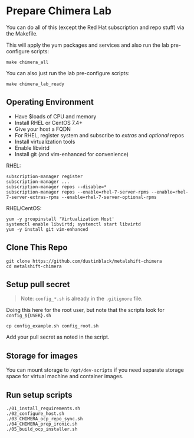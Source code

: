 # Prepare Chimera Lab

You can do all of this (except the Red Hat subscription and repo stuff) via the Makefile.

This will apply the yum packages and services and also run the lab pre-configure scripts:
```
make chimera_all
```

You can also just run the lab pre-configure scripts:
```
make chimera_lab_ready
```

## Operating Environment

* Have $loads of CPU and memory
* Install RHEL or CentOS 7.4+
* Give your host a FQDN
* For RHEL, register system and subscribe to _extras_ and _optional_ repos
* Install virtualization tools
* Enable libvirtd
* Install git (and vim-enhanced for convenience)

RHEL:
```
subscription-manager register
subscription-manager ...
subscription-manager repos --disable=*
subscription-manager repos --enable=rhel-7-server-rpms --enable=rhel-7-server-extras-rpms --enable=rhel-7-server-optional-rpms
```

RHEL/CentOS:
```
yum -y groupinstall 'Virtualization Host'
systemctl enable libvirtd; systemctl start libvirtd
yum -y install git vim-enhanced
```

## Clone This Repo

```
git clone https://github.com/dustinblack/metalshift-chimera
cd metalshift-chimera
```

## Setup pull secret

> Note: `config_*.sh` is already in the `.gitignore` file.

Doing this here for the root user, but note that the scripts look for `config_${USER}.sh`

```
cp config_example.sh config_root.sh
```

Add your pull secret as noted in the script.

## Storage for images

You can mount storage to `/opt/dev-scripts` if you need separate storage space for virtual machine and container images.

## Run setup scripts

```
./01_install_requirements.sh
./02_configure_host.sh
./03_CHIMERA_ocp_repo_sync.sh
./04_CHIMERA_prep_ironic.sh 
./05_build_ocp_installer.sh
```

